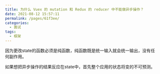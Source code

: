 ```yaml
---
title: 为什么 Vuex 的 mutation 和 Redux 的 reducer 中不能做异步操作？
date: 2021-08-12 15:57:11
permalink: /pages/61f3ee/
categories:
  - 面试
tags:
  - 框架
---
```

因为更改state的函数必须是纯函数，纯函数既是统一输入就会统一输出，没有任何副作用。

如果想把异步操作的结果反应在state中，首先整个应用的状态将变的不可预测。